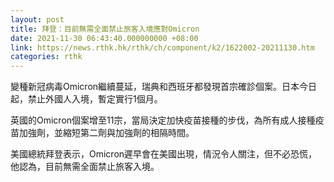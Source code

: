 ```yaml
---
layout: post
title: 拜登：目前無需全面禁止旅客入境應對Omicron
date: 2021-11-30 06:43:40.000000000 +08:00
link: https://news.rthk.hk/rthk/ch/component/k2/1622002-20211130.htm
categories: rthk
---
```


變種新冠病毒Omicron繼續蔓延，瑞典和西班牙都發現首宗確診個案。日本今日起，禁止外國人入境，暫定實行1個月。

英國的Omicron個案增至11宗，當局決定加快疫苗接種的步伐，為所有成人接種疫苗加強劑，並縮短第二劑與加強劑的相隔時間。

美國總統拜登表示，Omicron遲早會在美國出現，情況令人關注，但不必恐慌，他認為，目前無需全面禁止旅客入境。
 
